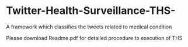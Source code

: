 # Twitter-Health-Surveillance-THS-
A framework which classifies the tweets related to medical condition



Please download Readme.pdf for detailed procedure to execution of THS

